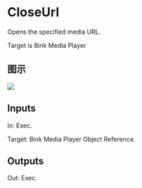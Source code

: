 # CloseUrl

Opens the specified media URL.

Target is Bink Media Player

## 图示

![]($-20221218-19593479.png)

## Inputs

In: Exec.

Target: Bink Media Player Object Reference.  

## Outputs

Out: Exec.

